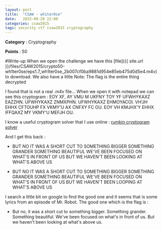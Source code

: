 ```yaml
---
layout: post
title:  "CSAW - wh1ter0se"
date:   2015-09-20 22:00
categories: csaw2015
tags: security ctf csaw2015 cryptography
---
```


**Category** : Cryptography 

**Points** : 50

#Write-up
When we open the challenge we have this [file]({{ site.url }}/files/CSAW2015/crypto50-wh1ter0se/eps1.7_wh1ter0se_2b007cf0ba9881d954e85eb475d0d5e4.m4v) to download. We also have a little Note: The flag is the entire thing decrypted

I found that is not a real .m4v file... When we open it with notepad we can see this cryptogram : 
EOY XF, AY VMU M UKFNY TOY YF UFWHYKAXZ EAZZHN. UFWHYKAXZ ZNMXPHN. UFWHYKAXZ EHMOYACOI. VH'JH EHHX CFTOUHP FX VKMY'U AX CNFXY FC OU. EOY VH KMJHX'Y EHHX IFFQAXZ MY VKMY'U MEFJH OU.

I know a useful cryptogram solver that I use online : [rumkin cryptogram solver](http://rumkin.com/tools/cipher/cryptogram-solver.php)

And I get this back :

- BUT NO IT WAS A SHORT CUT TO SOMETHING BIGGER SOMETHING GRANDER SOMETHING BEAUTIFUL WE'VE BEEN FOCUSED ON WHAT'S IN FRONT OF US BUT WE HAVEN'T BEEN LOOKING AT WHAT'S ABOVE US

- BUT NO IT WAS A SHORT CUT TO SOMETHING BIGGER SOMETHING GRANDER SOMETHING BEAUTIFUL WE'VE BEEN FOCUSED ON WHAT'S IN FRONT OF US BUT WE HAVEN'T BEEN LOOPING AT WHAT'S ABOVE US

I search a little bit on google to find the good one and it seems that is some lyrics from an episode of Mr. Robot. The good one which is the flag is :

- But no, it was a short cut to something bigger. Something grander. Something beautiful. We've been focused on what's in front of us. But we haven't been looking at what's above us.


